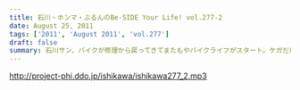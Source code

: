 ```yaml
---
title: 石川・ホンマ・ぶるんのBe-SIDE Your Life! vol.277-2
date: August 25, 2011
tags: ['2011', 'August 2011', 'vol.277']
draft: false
summary: 石川サン、バイクが修理から戻ってきてまたもやバイクライフがスタート。ケガだけは気をつけてもらいたいものですが・・・NAMAE
---
```


http://project-phi.ddo.jp/ishikawa/ishikawa277_2.mp3
